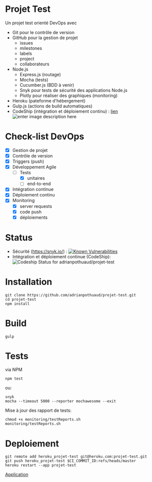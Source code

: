 # Projet Test
Un projet test orienté DevOps avec 
- Git pour le contrôle de version
- GitHub pour la gestion de projet
	- issues
	- milestones
	- labels
	- project
	- collaborateurs
- Node.js
	- Express.js (routage)
	- Mocha (tests)
	- Cucumber.js (BDD à venir)
	- Snyk pour tests de sécurité des applications Node.js
	- Plotly pour réaliser des graphiques (monitoring)
- Heroku (pateforme d'hébergement)
- Gulp.js (actions de build automatiques)
- CodeShip (intégration et déploiement continu) : [lien](https://app.codeship.com/projects/269888)
![enter image description here](http://www.group-dis.com/wp-content/uploads/2017/11/devops-process.png)
# Check-list DevOps
- [x] Gestion de projet
- [x] Contrôle de version
- [x] Triggers (push)
- [x] Développement Agile
	- [ ] Tests
		- [x] unitaires
		- [ ] end-to-end
- [x] Intégration continue
- [x] Déploiement continu
- [x] Monitoring
	- [x] server requests
	- [x] code push
	- [x] déploiements
# Status
- Sécurité (https://snyk.io/) : 
[![Known Vulnerabilities](https://snyk.io/test/github/adrianpothuaud/projet-test/badge.svg?targetFile=package.json)](https://snyk.io/test/github/adrianpothuaud/projet-test?targetFile=package.json)
- Intégration et déploiement continue (CodeShip): 
![Codeship Status for adrianpothuaud/projet-test](https://app.codeship.com/projects/837e67e0-e97d-0135-f6f9-0a40330e9728/status?branch=master)
# Installation
    git clone https://github.com/adrianpothuaud/projet-test.git
    cd projet-test
    npm install
# Build
    gulp
# Tests

via NPM

    npm test
ou:

    snyk
    mocha --timeout 5000 --reporter mochawesome --exit
Mise à jour des rapport de tests:
    
    chmod +x monitoring/testReports.sh
    monitoring/testReports.sh

# Deploiement
    git remote add heroku_projet-test git@heroku.com:projet-test.git
    git push heroku_projet-test $CI_COMMIT_ID:refs/heads/master
    heroku restart --app projet-test

[Application](https://projet-test.herokuapp.com/)

